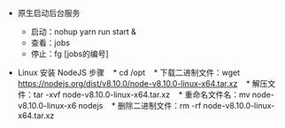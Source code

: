 * 原生启动后台服务
    * 启动：nohup yarn run start &
    * 查看：jobs
    * 停止：fg [jobs的编号]

* Linux 安装 NodeJS 步骤
    * cd /opt
    * 下载二进制文件：wget https://nodejs.org/dist/v8.10.0/node-v8.10.0-linux-x64.tar.xz
    * 解压文件：tar -xvf node-v8.10.0-linux-x64.tar.xz
    * 重命名文件名：mv node-v8.10.0-linux-x6  nodejs
    * 删除二进制文件：rm -rf node-v8.10.0-linux-x64.tar.xz
